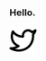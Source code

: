 ### Hello.

[![Twitter](https://raw.githubusercontent.com/jaredhanson/jaredhanson/master/images/twitter-24x24.svg)](https://twitter.com/jaredhanson)
